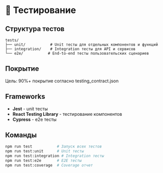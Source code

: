# 🧪 Тестирование

## Структура тестов

```
tests/
├── unit/           # Unit тесты для отдельных компонентов и функций
├── integration/    # Integration тесты для API и сервисов  
└── e2e/           # End-to-end тесты пользовательских сценариев
```

## Покрытие

Цель: 90%+ покрытие согласно testing_contract.json

## Frameworks

- **Jest** - unit тесты
- **React Testing Library** - тестирование компонентов
- **Cypress** - e2e тесты

## Команды

```bash
npm run test           # Запуск всех тестов
npm run test:unit      # Unit тесты
npm run test:integration # Integration тесты
npm run test:e2e       # E2E тесты
npm run test:coverage  # Coverage отчет
``` 